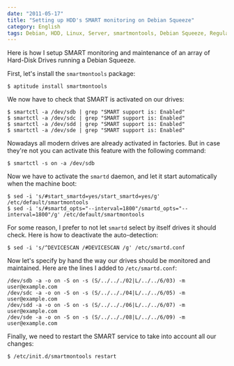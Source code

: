 ```yaml
---
date: "2011-05-17"
title: "Setting up HDD's SMART monitoring on Debian Squeeze"
category: English
tags: Debian, HDD, Linux, Server, smartmontools, Debian Squeeze, Regular expression
---
```


Here is how I setup SMART monitoring and maintenance of an array of Hard-Disk Drives running a Debian Squeeze.

First, let's install the `smartmontools` package:

```shell-session
$ aptitude install smartmontools
```

We now have to check that SMART is activated on our drives:

```shell-session
$ smartctl -a /dev/sdb | grep "SMART support is: Enabled"
$ smartctl -a /dev/sdc | grep "SMART support is: Enabled"
$ smartctl -a /dev/sdd | grep "SMART support is: Enabled"
$ smartctl -a /dev/sde | grep "SMART support is: Enabled"
```

Nowadays all modern drives are already activated in factories. But in case they're not you can activate this feature with the following command:

```shell-session
$ smartctl -s on -a /dev/sdb
```

Now we have to activate the `smartd` daemon, and let it start automatically when the machine boot:

```shell-session
$ sed -i 's/#start_smartd=yes/start_smartd=yes/g'                           /etc/default/smartmontools
$ sed -i 's/#smartd_opts="--interval=1800"/smartd_opts="--interval=1800"/g' /etc/default/smartmontools
```

For some reason, I prefer to not let `smartd` select by itself drives it should check. Here is how to deactivate the auto-detection:

```shell-session
$ sed -i 's/^DEVICESCAN /#DEVICESCAN /g' /etc/smartd.conf
```

Now let's specify by hand the way our drives should be monitored and maintained. Here are the lines I added to `/etc/smartd.conf`:

```text
/dev/sdb -a -o on -S on -s (S/../.././02|L/../../6/03) -m user@example.com
/dev/sdc -a -o on -S on -s (S/../.././04|L/../../6/05) -m user@example.com
/dev/sdd -a -o on -S on -s (S/../.././06|L/../../6/07) -m user@example.com
/dev/sde -a -o on -S on -s (S/../.././08|L/../../6/09) -m user@example.com
```

Finally, we need to restart the SMART service to take into account all our changes:

```shell-session
$ /etc/init.d/smartmontools restart
```

